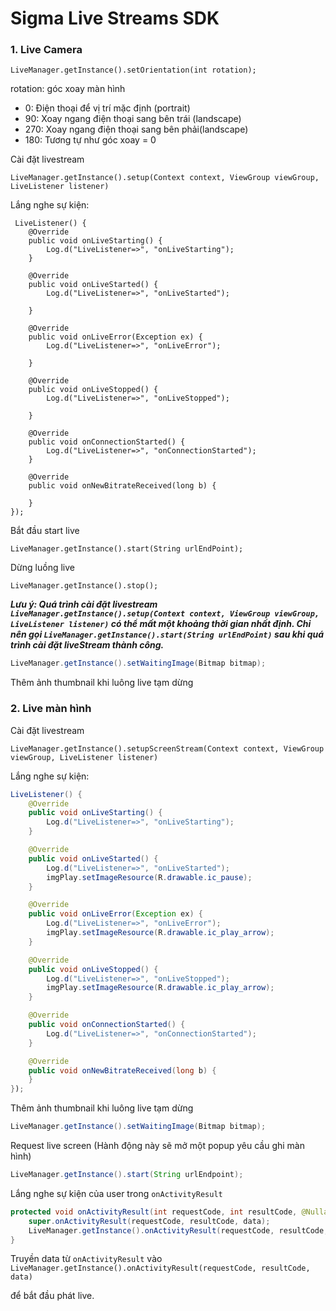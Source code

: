 # Sigma Live Streams SDK

### 1. Live Camera

```
LiveManager.getInstance().setOrientation(int rotation);
```

rotation: góc xoay màn hình 

- 0: Điện thoại để vị trí mặc định (portrait)
- 90: Xoay ngang điện thoại sang bên trái (landscape)
- 270: Xoay ngang điện thoại sang bên phải(landscape)
- 180: Tương tự như góc xoay = 0

Cài đặt livestream

```
LiveManager.getInstance().setup(Context context, ViewGroup viewGroup, LiveListener listener)
```

Lắng nghe sự kiện:

```
 LiveListener() {
    @Override
    public void onLiveStarting() {
        Log.d("LiveListener=>", "onLiveStarting");
    }

    @Override
    public void onLiveStarted() {
        Log.d("LiveListener=>", "onLiveStarted");

    }

    @Override
    public void onLiveError(Exception ex) {
        Log.d("LiveListener=>", "onLiveError");

    }

    @Override
    public void onLiveStopped() {
        Log.d("LiveListener=>", "onLiveStopped");
    
    }

    @Override
    public void onConnectionStarted() {
        Log.d("LiveListener=>", "onConnectionStarted");
    }

    @Override
    public void onNewBitrateReceived(long b) {
    
    }
});
```

Bắt đầu start live

```
LiveManager.getInstance().start(String urlEndPoint);
```

Dừng luồng live

```
LiveManager.getInstance().stop();
```

***Lưu ý: Quá trình cài đặt livestream `LiveManager.getInstance().setup(Context context, ViewGroup viewGroup, LiveListener listener)` có thể mất một khoảng thời gian nhất định. Chỉ nên gọi `LiveManager.getInstance().start(String urlEndPoint)` sau khi quá trình cài đặt liveStream thành công.***

```java
LiveManager.getInstance().setWaitingImage(Bitmap bitmap);
```

Thêm ảnh thumbnail khi luông live tạm dừng



### 2. Live màn hình

Cài đặt livestream

```
LiveManager.getInstance().setupScreenStream(Context context, ViewGroup viewGroup, LiveListener listener)
```

Lắng nghe sự kiện:

```java
LiveListener() {
    @Override
    public void onLiveStarting() {
        Log.d("LiveListener=>", "onLiveStarting");
    }

    @Override
    public void onLiveStarted() {
        Log.d("LiveListener=>", "onLiveStarted");
        imgPlay.setImageResource(R.drawable.ic_pause);
    }

    @Override
    public void onLiveError(Exception ex) {
        Log.d("LiveListener=>", "onLiveError");
        imgPlay.setImageResource(R.drawable.ic_play_arrow);
    }

    @Override
    public void onLiveStopped() {
        Log.d("LiveListener=>", "onLiveStopped");
        imgPlay.setImageResource(R.drawable.ic_play_arrow);
    }

    @Override
    public void onConnectionStarted() {
        Log.d("LiveListener=>", "onConnectionStarted");
    }

    @Override
    public void onNewBitrateReceived(long b) {
    }
});
```

Thêm ảnh thumbnail khi luông live tạm dừng

```java
LiveManager.getInstance().setWaitingImage(Bitmap bitmap);
```

Request live screen (Hành động này sẽ mở một popup yêu cầu ghi màn hình)

```java
LiveManager.getInstance().start(String urlEndpoint);
```

Lắng nghe sự kiện của user trong `onActivityResult`

```java
protected void onActivityResult(int requestCode, int resultCode, @Nullable Intent data) {
    super.onActivityResult(requestCode, resultCode, data);
    LiveManager.getInstance().onActivityResult(requestCode, resultCode, data);
}
```

Truyền data từ `onActivityResult` vào  `LiveManager.getInstance().onActivityResult(requestCode, resultCode, data)`

để bắt đầu phát live.